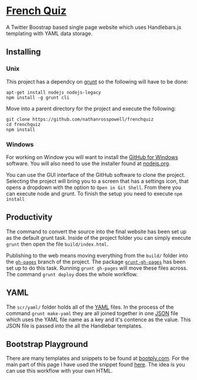 [French Quiz](http://nathanrosspowell.github.io/frenchquiz)
==============

A Twitter Boostrap based single page website which uses Handlebars.js templating with YAML data storage.


Installing
----------

### Unix

This project has a dependcy on [grunt](http://gruntjs.com) so the following will have to be done:

    apt-get install nodejs nodejs-legacy
    npm install -g grunt cli

Move into a parent directory for the project and execute the following:

    git clone https://github.com/nathanrosspowell/frenchquiz
    cd frenchquiz
    npm install
    
  
### Windows

For working on Window you will want to install the [GitHub for Windows](https://windows.github.com/) software.
You will also need to use the installer found at [nodejs.org](http://nodejs.org/).

You can use the GUI interface of the GitHub software to clone the project. Selecting the project will bring you to a screen that has a settings icon, that opens a dropdown with the option to `Open in Git Shell`. From there you can execute node and grunt. To finish the setup you need to execute `npm install`

  
Productivity
------------
    
The command to convert the source into the final website has been set up as the default grunt task.
Inside of the project folder you can simply execute `grunt` then open the file `build/index.html`.

Publishing to the web means moving everything from the `build/` folder into the [`gh-pages`](https://github.com/nathanrosspowell/frenchquiz/tree/gh-pages) branch of the project.
The package [`grunt-gh-pages`](https://github.com/tschaub/grunt-gh-pages) has been set up to do this task.
Running `grunt gh-pages` will move these files across. The command `grunt deploy` does the whole workflow.

YAML
----

The `scr/yaml/` folder holds all of the [YAML](http://www.yaml.org/) files. In the process of the command `grunt make-yaml` they are all joined together in one [JSON](http://json.org/) file which uses the YAML file name as a key and it's contence as the value. This JSON file is passed into the all the Handlebar templates.


Bootstrap Playground
--------------------

There are many templates and snippets to be found at [bootply.com](http://www.bootply.com). For the main part of this page I have used the snippet found [here](http://www.bootply.com/qhVAkGSQgr). The idea is you can use this workflow with your own HTML.
